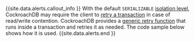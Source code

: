 {{site.data.alerts.callout_info }}
With the default `SERIALIZABLE` [isolation level](transactions.html#isolation-levels), CockroachDB may require the client to [retry a transaction](transactions.html#transaction-retries) in case of read/write contention. CockroachDB provides a [generic retry function](transactions.html#client-side-intervention) that runs inside a transaction and retries it as needed. The code sample below shows how it is used.
{{site.data.alerts.end }}
